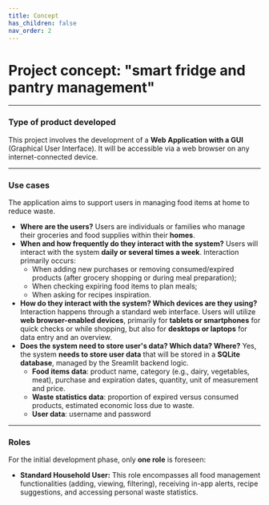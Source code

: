 ```yaml
---
title: Concept
has_children: false
nav_order: 2
---
```


# Project concept: "smart fridge and pantry management"

---

### Type of product developed

This project involves the development of a **Web Application with a GUI** (Graphical User Interface). It will be accessible via a web browser on any internet-connected device.

---

### Use cases

The application aims to support users in managing food items at home to reduce waste.

* **Where are the users?** Users are individuals or families who manage their groceries and food supplies within their **homes**.
* **When and how frequently do they interact with the system?** Users will interact with the system **daily or several times a week**. Interaction primarily occurs:
    * When adding new purchases or removing consumed/expired products (after grocery shopping or during meal preparation);
    * When checking expiring food items to plan meals;
    * When asking for recipes inspiration.
* **How do they interact with the system? Which devices are they using?** Interaction happens through a standard web interface. Users will utilize **web browser-enabled devices**, primarily for **tablets or smartphones** for quick checks or while shopping,  but also for **desktops or laptops** for data entry and an overview.
* **Does the system need to store user's data? Which data? Where?** Yes, the system **needs to store user data** that will be stored in a **SQLite database**, managed by the Sreamlit backend logic.
    * **Food items data**: product name, category (e.g., dairy, vegetables, meat), purchase and expiration dates, quantity, unit of measurement and price.
    * **Waste statistics data**: proportion of expired versus consumed products, estimated economic loss due to waste.
    * **User data**: username and password
   

---

### Roles

For the initial development phase, only **one role** is foreseen:

* **Standard Household User:** This role encompasses all food management functionalities (adding, viewing, filtering), receiving in-app alerts, recipe suggestions, and accessing personal waste statistics.
